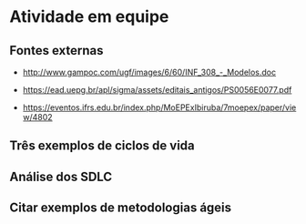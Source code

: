 # Atividade em equipe

## Fontes externas
<!-- Buscar fontes confiáveis e referenciar no DA; -->

- http://www.gampoc.com/ugf/images/6/60/INF_308_-_Modelos.doc

- https://ead.uepg.br/apl/sigma/assets/editais_antigos/PS0056E0077.pdf

- https://eventos.ifrs.edu.br/index.php/MoEPExIbiruba/7moepex/paper/view/4802



## Três exemplos de ciclos de vida
<!-- Busque pelo menos 3 diferentes exemplos de ciclos de vida de desenvolvimento de software (SDLC); -->

## Análise dos SDLC
<!-- Faça a análise dos SDLCs encontradas, verifique as fases e classifique em Estruturação, Execuação e Finalização; -->

## Citar exemplos de metodologias ágeis
<!-- Cite metodologias ágeis. -->